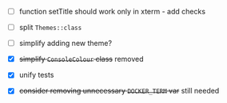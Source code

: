  - [ ] function setTitle should work only in xterm - add checks
 - [ ] split `Themes::class`
 - [ ] simplify adding new theme?
 
 - [x] ~~simplify `ConsoleColour` class~~ removed
 - [x] unify tests
 - [x] ~~consider removing unnecessary `DOCKER_TERM` var~~ still needed